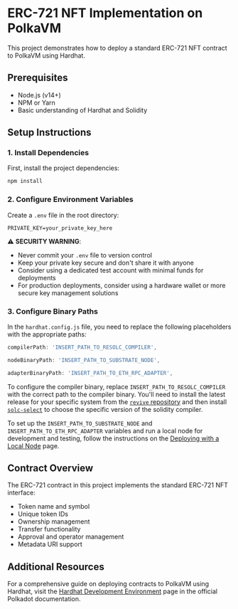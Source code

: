 # ERC-721 NFT Implementation on PolkaVM

This project demonstrates how to deploy a standard ERC-721 NFT contract to PolkaVM using Hardhat. 

## Prerequisites

- Node.js (v14+)
- NPM or Yarn
- Basic understanding of Hardhat and Solidity

## Setup Instructions

### 1. Install Dependencies

First, install the project dependencies:

```bash
npm install
```

### 2. Configure Environment Variables

Create a `.env` file in the root directory:

```
PRIVATE_KEY=your_private_key_here
```

⚠️ **SECURITY WARNING**: 
- Never commit your `.env` file to version control
- Keep your private key secure and don't share it with anyone
- Consider using a dedicated test account with minimal funds for deployments
- For production deployments, consider using a hardware wallet or more secure key management solutions

### 3. Configure Binary Paths

In the `hardhat.config.js` file, you need to replace the following placeholders with the appropriate paths:

```javascript
compilerPath: 'INSERT_PATH_TO_RESOLC_COMPILER',
```

```javascript
nodeBinaryPath: 'INSERT_PATH_TO_SUBSTRATE_NODE',
```

```javascript
adapterBinaryPath: 'INSERT_PATH_TO_ETH_RPC_ADAPTER',
```

To configure the compiler binary, replace `INSERT_PATH_TO_RESOLC_COMPILER` with the correct path to the compiler binary. You'll need to install the latest release for your specific system from the [`revive` repository](https://github.com/paritytech/revive) and then install [`solc-select`](https://github.com/crytic/solc-select) to choose the specific version of the solidity compiler.

To set up the `INSERT_PATH_TO_SUBSTRATE_NODE` and `INSERT_PATH_TO_ETH_RPC_ADAPTER` variables and run a local node for development and testing, follow the instructions on the [Deploying with a Local Node](https://papermoonio.github.io/polkadot-mkdocs/develop/smart-contracts/dev-environments/hardhat/#deploying-with-a-local-node) page.

## Contract Overview

The ERC-721 contract in this project implements the standard ERC-721 NFT interface:
- Token name and symbol
- Unique token IDs
- Ownership management
- Transfer functionality
- Approval and operator management
- Metadata URI support

## Additional Resources

For a comprehensive guide on deploying contracts to PolkaVM using Hardhat, visit the [Hardhat Development Environment](https://papermoonio.github.io/polkadot-mkdocs/develop/smart-contracts/dev-environments/hardhat/) page in the official Polkadot documentation.